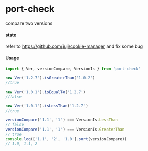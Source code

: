 # port-check
compare two versions

#### state

refer to https://github.com/juji/cookie-manager and fix some bug

#### Usage

```js
import { Ver, versionCompare, VersionIs } from 'port-check'

new Ver('1.2.7').isGreaterThan('1.0.2')
//true

new Ver('1.0.1').isEqualTo('1.2.7')
//false

new Ver('1.0.1').isLessThan('1.2.7')
//true

versionCompare('1.1', '1') === VersionIs.LessThan
// false
versionCompare('1.1', '1') === VersionIs.GreaterThan
// true
console.log(['1.1', '2', '1.0'].sort(versionCompare))
// 1.0, 1.1, 2

```
